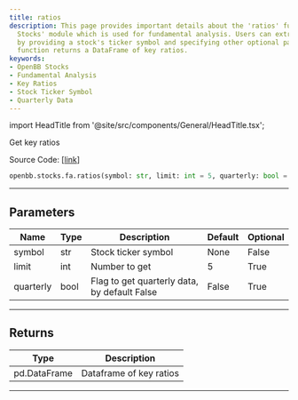 ```yaml
---
title: ratios
description: This page provides important details about the 'ratios' function in 'OpenBB
  Stocks' module which is used for fundamental analysis. Users can extract key ratios
  by providing a stock's ticker symbol and specifying other optional parameters. The
  function returns a DataFrame of key ratios.
keywords:
- OpenBB Stocks
- Fundamental Analysis
- Key Ratios
- Stock Ticker Symbol
- Quarterly Data
---
```


import HeadTitle from '@site/src/components/General/HeadTitle.tsx';

<HeadTitle title="stocks.fa.ratios - Reference | OpenBB SDK Docs" />

Get key ratios

Source Code: [[link](https://github.com/OpenBB-finance/OpenBBTerminal/tree/main/openbb_terminal/stocks/fundamental_analysis/fmp_model.py#L463)]

```python
openbb.stocks.fa.ratios(symbol: str, limit: int = 5, quarterly: bool = False)
```

---

## Parameters

| Name | Type | Description | Default | Optional |
| ---- | ---- | ----------- | ------- | -------- |
| symbol | str | Stock ticker symbol | None | False |
| limit | int | Number to get | 5 | True |
| quarterly | bool | Flag to get quarterly data, by default False | False | True |


---

## Returns

| Type | Description |
| ---- | ----------- |
| pd.DataFrame | Dataframe of key ratios |
---
